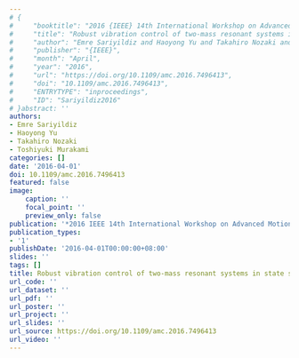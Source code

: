 ```yaml
---
# {
#     "booktitle": "2016 {IEEE} 14th International Workshop on Advanced Motion Control ({AMC})",
#     "title": "Robust vibration control of two-mass resonant systems in state space",
#     "author": "Emre Sariyildiz and Haoyong Yu and Takahiro Nozaki and Toshiyuki Murakami",
#     "publisher": "{IEEE}",
#     "month": "April",
#     "year": "2016",
#     "url": "https://doi.org/10.1109/amc.2016.7496413",
#     "doi": "10.1109/amc.2016.7496413",
#     "ENTRYTYPE": "inproceedings",
#     "ID": "Sariyildiz2016"
# }abstract: ''
authors:
- Emre Sariyildiz
- Haoyong Yu
- Takahiro Nozaki
- Toshiyuki Murakami
categories: []
date: '2016-04-01'
doi: 10.1109/amc.2016.7496413
featured: false
image:
    caption: ''
    focal_point: ''
    preview_only: false
publication: '*2016 IEEE 14th International Workshop on Advanced Motion Control (AMC),April*'
publication_types:
- '1'
publishDate: '2016-04-01T00:00:00+08:00'
slides: ''
tags: []
title: Robust vibration control of two-mass resonant systems in state space
url_code: ''
url_dataset: ''
url_pdf: ''
url_poster: ''
url_project: ''
url_slides: ''
url_source: https://doi.org/10.1109/amc.2016.7496413
url_video: ''
---
```

